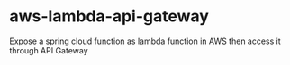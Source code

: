 # aws-lambda-api-gateway
Expose a spring cloud function as lambda function in AWS then access it through API Gateway
